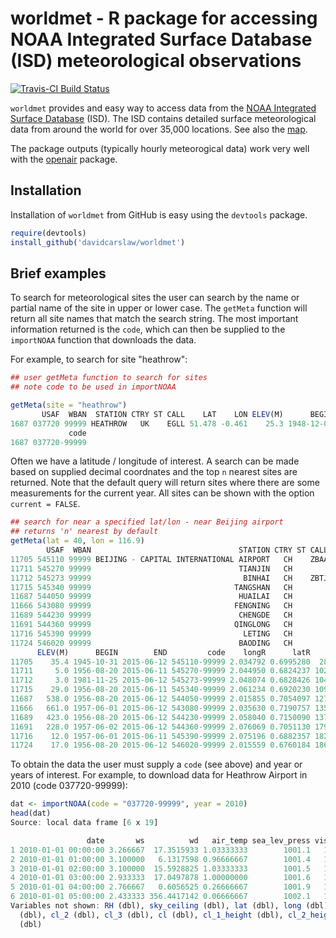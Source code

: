# worldmet - R package for accessing NOAA Integrated Surface Database (ISD) meteorological observations

[![Travis-CI Build Status](https://travis-ci.org/davidcarslaw/worldmet.svg?branch=master)](https://travis-ci.org/davidcarslaw/worldmet)

`worldmet` provides and easy way to access data from the [NOAA Integrated
Surface Database](https://www.ncdc.noaa.gov/isd) (ISD). The ISD contains detailed surface
meteorological data from around the world for over 35,000
locations. See also the
[map](https://gis.ncdc.noaa.gov/map/viewer/#app=cdo&cfg=cdo&theme=hourly&layers=1).

The package outputs (typically hourly meteorogical data) work very
well with the [openair](https://github.com/davidcarslaw/openair) package.

## Installation

Installation of `worldmet` from GitHub is easy using the `devtools`
package.

```R
require(devtools)
install_github('davidcarslaw/worldmet')
```

## Brief examples

To search for meteorological sites the user can search by the name or partial name of the site in upper or lower case. The `getMeta` function will return all site names that match the search string. The most important information returned is the `code`, which can then be supplied to the `importNOAA` function that downloads the data.

For example, to search for site "heathrow":

```R
## user getMeta function to search for sites
## note code to be used in importNOAA

getMeta(site = "heathrow")
       USAF  WBAN  STATION CTRY ST CALL    LAT    LON ELEV(M)      BEGIN        END
1687 037720 99999 HEATHROW   UK    EGLL 51.478 -0.461    25.3 1948-12-01 2015-06-12
             code
1687 037720-99999
```

Often we have a latitude / longitude of interest. A search can be made based on supplied decimal coordnates and the top `n` nearest sites are returned. Note that the default query will return sites where there are some measurements for the current year. All sites can be shown with the option `current = FALSE`.

```R
## search for near a specified lat/lon - near Beijing airport
## returns 'n' nearest by default
getMeta(lat = 40, lon = 116.9)
        USAF  WBAN                                 STATION CTRY ST CALL    LAT     LON
11705 545110 99999 BEIJING - CAPITAL INTERNATIONAL AIRPORT   CH    ZBAA 40.080 116.585
11711 545270 99999                                 TIANJIN   CH         39.100 117.167
11712 545273 99999                                  BINHAI   CH    ZBTJ 39.124 117.346
11715 545340 99999                                TANGSHAN   CH         39.650 118.100
11687 544050 99999                                 HUAILAI   CH         40.417 115.500
11666 543080 99999                                FENGNING   CH         41.200 116.633
11689 544230 99999                                 CHENGDE   CH         40.967 117.917
11691 544360 99999                                QINGLONG   CH         40.400 118.950
11716 545390 99999                                  LETING   CH         39.433 118.900
11724 546020 99999                                 BAODING   CH         38.733 115.483
      ELEV(M)      BEGIN        END         code    longR      latR      dist
11705    35.4 1945-10-31 2015-06-12 545110-99999 2.034792 0.6995280  28.25299
11711     5.0 1956-08-20 2015-06-11 545270-99999 2.044950 0.6824237 102.66020
11712     3.0 1981-11-25 2015-06-12 545273-99999 2.048074 0.6828426 104.64104
11715    29.0 1956-08-20 2015-06-11 545340-99999 2.061234 0.6920230 109.61783
11687   538.0 1956-08-20 2015-06-12 544050-99999 2.015855 0.7054097 127.60780
11666   661.0 1957-06-01 2015-06-12 543080-99999 2.035630 0.7190757 135.32440
11689   423.0 1956-08-20 2015-06-12 544230-99999 2.058040 0.7150090 137.69215
11691   228.0 1957-06-02 2015-06-12 544360-99999 2.076069 0.7051130 179.69364
11716    12.0 1957-06-01 2015-06-11 545390-99999 2.075196 0.6882357 182.30889
11724    17.0 1956-08-20 2015-06-12 546020-99999 2.015559 0.6760184 186.23783
```

To obtain the data the user must supply a `code` (see above) and year or years of interest. For example, to download data for Heathrow Airport in 2010 (code 037720-99999):

```R
dat <- importNOAA(code = "037720-99999", year = 2010)
head(dat)
Source: local data frame [6 x 19]

                 date       ws          wd   air_temp sea_lev_press visibility dew_point
1 2010-01-01 00:00:00 3.266667  17.3515933 1.03333333        1001.1   16055.00 -1.900000
2 2010-01-01 01:00:00 3.100000   6.1317598 0.96666667        1001.4   14266.67 -1.866667
3 2010-01-01 02:00:00 3.100000  15.5928825 1.03333333        1001.5   15600.00 -1.866667
4 2010-01-01 03:00:00 2.933333  17.0497878 1.00000000        1001.6   16843.33 -2.000000
5 2010-01-01 04:00:00 2.766667   0.6056525 0.26666667        1001.9   15600.00 -2.433333
6 2010-01-01 05:00:00 2.433333 356.4417142 0.06666667        1002.1   15600.00 -2.866667
Variables not shown: RH (dbl), sky_ceiling (dbl), lat (dbl), long (dbl), elev (dbl), cl_1
  (dbl), cl_2 (dbl), cl_3 (dbl), cl (dbl), cl_1_height (dbl), cl_2_height (dbl), cl_3_height
  (dbl)
```
